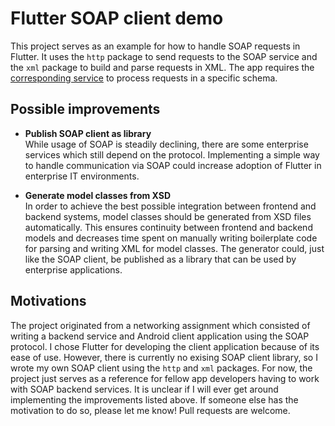 # Flutter SOAP client demo

This project serves as an example for how to handle SOAP requests in Flutter. It uses the `http` package to send requests to the SOAP service and the `xml` package to build and parse requests in XML. The app requires the [corresponding service](https://github.com/AndreasHae/spring-boot-soap-demo) to process requests in a specific schema.

## Possible improvements

- **Publish SOAP client as library**  
  While usage of SOAP is steadily declining, there are some enterprise services which still depend on the protocol. Implementing a simple way to handle communication via SOAP could increase adoption of Flutter in enterprise IT environments.

- **Generate model classes from XSD**  
  In order to achieve the best possible integration between frontend and backend systems, model classes should be generated from XSD files automatically. This ensures continuity between frontend and backend models and decreases time spent on manually writing boilerplate code for parsing and writing XML for model classes. The generator could, just like the SOAP client, be published as a library that can be used by enterprise applications.


## Motivations

The project originated from a networking assignment which consisted of writing a backend service and Android client application using the SOAP protocol. I chose Flutter for developing the client application because of its ease of use. However, there is currently no exising SOAP client library, so I wrote my own SOAP client using the `http` and `xml` packages. For now, the project just serves as a reference for fellow app developers having to work with SOAP backend services. It is unclear if I will ever get around implementing the improvements listed above. If someone else has the motivation to do so, please let me know! Pull requests are welcome.